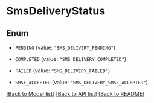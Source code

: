 # SmsDeliveryStatus

## Enum


* `PENDING` (value: `"SMS_DELIVERY_PENDING"`)

* `COMPLETED` (value: `"SMS_DELIVERY_COMPLETED"`)

* `FAILED` (value: `"SMS_DELIVERY_FAILED"`)

* `SMSF_ACCEPTED` (value: `"SMS_DELIVERY_SMSF_ACCEPTED"`)


[[Back to Model list]](../README.md#documentation-for-models) [[Back to API list]](../README.md#documentation-for-api-endpoints) [[Back to README]](../README.md)


